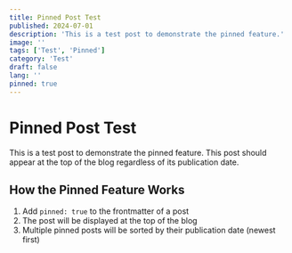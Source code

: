 ```yaml
---
title: Pinned Post Test
published: 2024-07-01
description: 'This is a test post to demonstrate the pinned feature.'
image: ''
tags: ['Test', 'Pinned']
category: 'Test'
draft: false
lang: ''
pinned: true
---
```


# Pinned Post Test

This is a test post to demonstrate the pinned feature. This post should appear at the top of the blog regardless of its publication date.

## How the Pinned Feature Works

1. Add `pinned: true` to the frontmatter of a post
2. The post will be displayed at the top of the blog
3. Multiple pinned posts will be sorted by their publication date (newest first)
